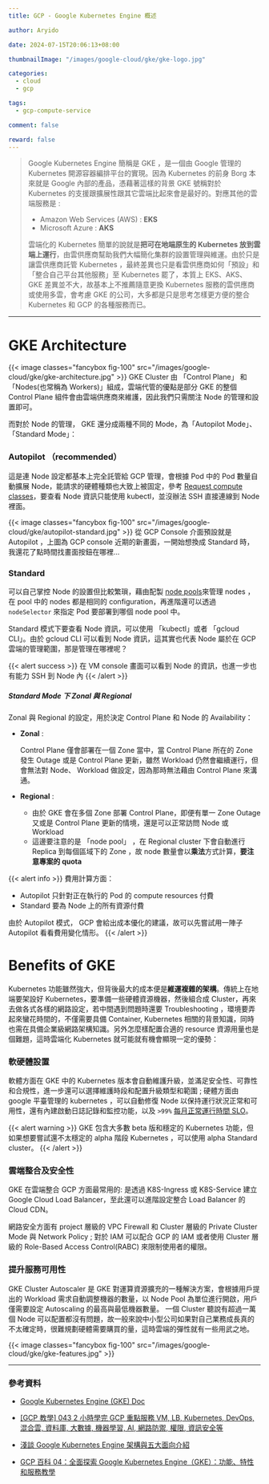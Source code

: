 ```yaml
---
title: GCP - Google Kubernetes Engine 概述

author: Aryido

date: 2024-07-15T20:06:13+08:00

thumbnailImage: "/images/google-cloud/gke/gke-logo.jpg"

categories:
  - cloud
  - gcp

tags:
  - gcp-compute-service

comment: false

reward: false
---
```


<!--BODY-->

> Google Kubernetes Engine 簡稱是 GKE ，是一個由 Google 管理的 Kubernetes 開源容器編排平台的實現。因為 Kubernetes 的前身 Borg 本來就是 Google 內部的產品，憑藉著這樣的背景 GKE 號稱對於 Kubernetes 的支援跟擴展性跟其它雲端比起來會是最好的。對應其他的雲端服務是 :
>
> - Amazon Web Services (AWS) : **EKS**
> - Microsoft Azure : **AKS**
>
> 雲端化的 Kubernetes 簡單的說就是**把可在地端原生的 Kubernetes 放到雲端上運行**，由雲供應商幫助我們大幅簡化集群的設置管理與維運。由於只是讓雲供應商託管 Kubernetes ，最終差異也只是看雲供應商如何「預設」和「整合自己平台其他服務」至 Kubernetes 罷了，本質上 EKS、AKS、GKE 差異並不大，故基本上不推薦隨意更換 Kubernetes 服務的雲供應商或使用多雲，會考慮 GKE 的公司，大多都是只是思考怎樣更方便的整合 Kubernetes 和 GCP 的各種服務而已。

<!--more-->

---

# GKE Architecture

{{< image classes="fancybox fig-100" src="/images/google-cloud/gke/gke-architecture.jpg" >}}
GKE Cluster 由 「Control Plane」 和 「Nodes(也常稱為 Workers)」組成，雲端代管的優點是部分 GKE 的整個 Control Plane 組件會由雲端供應商來維護，因此我們只需關注 Node 的管理和設置即可。

而對於 Node 的管理， GKE 還分成兩種不同的 Mode，為「Autopilot Mode」、「Standard Mode」：

### Autopilot （recommended）

這是連 Node 設定都基本上完全託管給 GCP 管理，會根據 Pod 中的 Pod 數量自動擴展 Node，能請求的硬體種類也大致上被固定，參考 [Request compute classes](https://cloud.google.com/kubernetes-engine/docs/concepts/autopilot-compute-classes)，要查看 Node 資訊只能使用 kubectl，並沒辦法 SSH 直接連線到 Node 裡面。

{{< image classes="fancybox fig-100" src="/images/google-cloud/gke/autopilot-standard.jpg" >}}
從 GCP Console 介面預設就是 Autopilot ，上圖為 GCP console 近期的新畫面，一開始想換成 Standard 時，我還花了點時間找畫面按鈕在哪裡...

### Standard

可以自己掌控 Node 的設置但比較繁瑣，藉由配製 [node pools](https://cloud.google.com/kubernetes-engine/docs/concepts/node-pools)來管理 nodes ，在 pool 中的 nodes 都是相同的 configuration，再進階還可以透過 `nodeSelector` 來指定 Pod 要部署到哪個 node pool 中。

Standard 模式下要查看 Node 資訊，可以使用 「kubectl」或者 「gcloud CLI」。由於 gcloud CLI 可以看到 Node 資訊，這其實也代表 Node 屬於在 GCP 雲端的管理範圍，那是管理在哪裡呢？

{{< alert success >}}
在 VM console 畫面可以看到 Node 的資訊，也進一步也有能力 SSH 到 Node 內
{{< /alert >}}

##### Standard Mode 下 Zonal 與 Regional

Zonal 與 Regional 的設定，用於決定 Control Plane 和 Node 的 Availability：

- **Zonal** :

  Control Plane 僅會部署在一個 Zone 當中，當 Control Plane 所在的 Zone 發生 Outage 或是 Control Plane 更新，雖然 Workload 仍然會繼續運行，但會無法對 Node、 Workload 做設定，因為那時無法藉由 Control Plane 來溝通。

- **Regional** :
  - 由於 GKE 會在多個 Zone 部署 Control Plane，即便有單一 Zone Outage 又或是 Control Plane 更新的情境，還是可以正常訪問 Node 或 Workload
  - 這邊要注意的是 「node pool」 ，在 Regional cluster 下會自動進行 Replica 到每個區域下的 Zone ，故 node 數量會以**乘法**方式計算，**要注意專案的 quota**

{{< alert info >}}
費用計算方面：

- Autopilot 只針對正在執行的 Pod 的 compute resources 付費
- Standard 要為 Node 上的所有資源付費

由於 Autopilot 模式， GCP 會給出成本優化的建議，故可以先嘗試用一陣子 Autopilot 看看費用變化情形。
{{< /alert >}}

# Benefits of GKE

Kubernetes 功能雖然強大，但背後最大的成本便是**維運複雜的架構**。傳統上在地端要架設好 Kubernetes，要準備一些硬體資源機器，然後組合成 Cluster，再來去做各式各樣的網路設定，若中間遇到問題時還要 Troubleshooting ，環境要弄起來蠻花時間的，不僅需要具備 Container, Kubernetes 相關的背景知識，同時也需在具備企業級網路架構知識。另外怎麼樣配置合適的 resource 資源用量也是個難題，這時雲端化 Kubernetes 就可能就有機會顯現一定的優勢：

### 軟硬體設置

軟體方面在 GKE 中的 Kubernetes 版本會自動維護升級，並滿足安全性、可靠性和合規性，進一步還可以選擇維護時段和配置升級類型和範圍 ; 硬體方面由 google 平臺管理的 kubernetes ，可以自動修復 Node 以保持運行狀況正常和可用性，還有內建啟動日誌記錄和監控功能，以及 `>99%` [每月正常運行時間 SLO](https://cloud.google.com/kubernetes-engine/sla)。

{{< alert warning >}}
GKE 包含大多數 beta 版和穩定的 Kubernetes 功能，但如果想要嘗試還不太穩定的 alpha 階段 Kubernetes ，可以使用 alpha Standard cluster。
{{< /alert >}}

### 雲端整合及安全性

GKE 在雲端整合 GCP 方面最常用的: 是透過 K8S-Ingress 或 K8S-Service 建立 Google Cloud Load Balancer，至此還可以進階設定整合 Load Balancer 的 Cloud CDN。

網路安全方面有 project 層級的 VPC Firewall 和 Cluster 層級的 Private Cluster Mode 與 Network Policy ; 對於 IAM 可以配合 GCP 的 IAM 或者使用 Cluster 層級的 Role-Based Access Control(RABC) 來限制使用者的權限。

### 提升服務可用性

GKE Cluster Autoscaler 是 GKE 對運算資源擴充的一種解決方案，會根據用戶提出的 Workload 需求自動調整機器的數量，以 Node Pool 為單位進行開啟，用戶僅需要設定 Autoscaling 的最高與最低機器數量。 一個 Cluster 聽說有超過一萬個 Node 可以配置都沒有問題，故一般來說中小型公司如果對自己業務成長真的不太確定時，很難規劃硬體需要購買的量，這時雲端的彈性就有一些用武之地。

{{< image classes="fancybox fig-100" src="/images/google-cloud/gke/gke-features.jpg" >}}

---

### 參考資料

- [Google Kubernetes Engine (GKE)
  Doc](https://cloud.google.com/kubernetes-engine/docs/concepts/kubernetes-engine-overview)

- [[GCP 教學] 043 2 小時學完 GCP 重點服務 VM, LB, Kubernetes, DevOps, 混合雲, 資料庫, 大數據, 機器學習, AI, 網路防禦, 權限, 資訊安全等](https://www.youtube.com/watch?v=hQE14DX4LHQ&t=134s)

- [淺談 Google Kubernetes Engine 架構與五大面向介紹](https://mile.cloud/zh/resources/blog/gke-k8s-introduction-Node-Pool-autoscaling_522)

- [GCP 百科 04：全面探索 Google Kubernetes Engine（GKE）：功能、特性和服務教學](https://tw.cocloud.com/zh-tw/blog/google-kubernetes-Engine)
